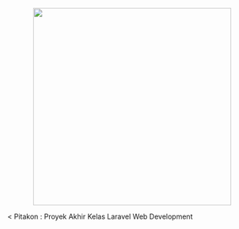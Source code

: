 <p align="center"><img src="https://i.ibb.co/60pCrT3/Capture.jpg" width="400"></p>
<
Pitakon : Proyek Akhir Kelas Laravel Web Development 

